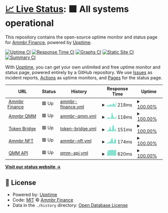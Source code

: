 # [📈 Live Status](https://uptime.ammbr.finance): <!--live status--> **🟩 All systems operational**

This repository contains the open-source uptime monitor and status page for [Ammbr Finance](https://ammbr.finance), powered by [Upptime](https://github.com/upptime/upptime).

[![Uptime CI](https://github.com/AmmbrFi/status/workflows/Uptime%20CI/badge.svg)](https://github.com/AmmbrFi/status/actions?query=workflow%3A%22Uptime+CI%22)
[![Response Time CI](https://github.com/AmmbrFi/status/workflows/Response%20Time%20CI/badge.svg)](https://github.com/AmmbrFi/status/actions?query=workflow%3A%22Response+Time+CI%22)
[![Graphs CI](https://github.com/AmmbrFi/status/workflows/Graphs%20CI/badge.svg)](https://github.com/AmmbrFi/status/actions?query=workflow%3A%22Graphs+CI%22)
[![Static Site CI](https://github.com/AmmbrFi/status/workflows/Static%20Site%20CI/badge.svg)](https://github.com/AmmbrFi/status/actions?query=workflow%3A%22Static+Site+CI%22)
[![Summary CI](https://github.com/AmmbrFi/status/workflows/Summary%20CI/badge.svg)](https://github.com/AmmbrFi/status/actions?query=workflow%3A%22Summary+CI%22)

With [Upptime](https://upptime.js.org), you can get your own unlimited and free uptime monitor and status page, powered entirely by a GitHub repository. We use [Issues](https://github.com/AmmbrFi/status/issues) as incident reports, [Actions](https://github.com/AmmbrFi/status/actions) as uptime monitors, and [Pages](https://uptime.ammbr.finance) for the status page.

<!--start: status pages-->
<!-- This summary is generated by Upptime (https://github.com/upptime/upptime) -->
<!-- Do not edit this manually, your changes will be overwritten -->
<!-- prettier-ignore -->
| URL | Status | History | Response Time | Uptime |
| --- | ------ | ------- | ------------- | ------ |
| <img alt="" src="https://favicons.githubusercontent.com/ammbr.finance" height="13"> [Ammbr Finance](https://ammbr.finance) | 🟩 Up | [ammbr-finance.yml](https://github.com/AmmbrFi/status/commits/HEAD/history/ammbr-finance.yml) | <details><summary><img alt="Response time graph" src="./graphs/ammbr-finance/response-time-week.png" height="20"> 218ms</summary><br><a href="https://uptime.ammbr.finance/history/ammbr-finance"><img alt="Response time 195" src="https://img.shields.io/endpoint?url=https%3A%2F%2Fraw.githubusercontent.com%2FAmmbrFi%2Fstatus%2FHEAD%2Fapi%2Fammbr-finance%2Fresponse-time.json"></a><br><a href="https://uptime.ammbr.finance/history/ammbr-finance"><img alt="24-hour response time 67" src="https://img.shields.io/endpoint?url=https%3A%2F%2Fraw.githubusercontent.com%2FAmmbrFi%2Fstatus%2FHEAD%2Fapi%2Fammbr-finance%2Fresponse-time-day.json"></a><br><a href="https://uptime.ammbr.finance/history/ammbr-finance"><img alt="7-day response time 218" src="https://img.shields.io/endpoint?url=https%3A%2F%2Fraw.githubusercontent.com%2FAmmbrFi%2Fstatus%2FHEAD%2Fapi%2Fammbr-finance%2Fresponse-time-week.json"></a><br><a href="https://uptime.ammbr.finance/history/ammbr-finance"><img alt="30-day response time 195" src="https://img.shields.io/endpoint?url=https%3A%2F%2Fraw.githubusercontent.com%2FAmmbrFi%2Fstatus%2FHEAD%2Fapi%2Fammbr-finance%2Fresponse-time-month.json"></a><br><a href="https://uptime.ammbr.finance/history/ammbr-finance"><img alt="1-year response time 195" src="https://img.shields.io/endpoint?url=https%3A%2F%2Fraw.githubusercontent.com%2FAmmbrFi%2Fstatus%2FHEAD%2Fapi%2Fammbr-finance%2Fresponse-time-year.json"></a></details> | <details><summary><a href="https://uptime.ammbr.finance/history/ammbr-finance">100.00%</a></summary><a href="https://uptime.ammbr.finance/history/ammbr-finance"><img alt="All-time uptime 100.00%" src="https://img.shields.io/endpoint?url=https%3A%2F%2Fraw.githubusercontent.com%2FAmmbrFi%2Fstatus%2FHEAD%2Fapi%2Fammbr-finance%2Fuptime.json"></a><br><a href="https://uptime.ammbr.finance/history/ammbr-finance"><img alt="24-hour uptime 100.00%" src="https://img.shields.io/endpoint?url=https%3A%2F%2Fraw.githubusercontent.com%2FAmmbrFi%2Fstatus%2FHEAD%2Fapi%2Fammbr-finance%2Fuptime-day.json"></a><br><a href="https://uptime.ammbr.finance/history/ammbr-finance"><img alt="7-day uptime 100.00%" src="https://img.shields.io/endpoint?url=https%3A%2F%2Fraw.githubusercontent.com%2FAmmbrFi%2Fstatus%2FHEAD%2Fapi%2Fammbr-finance%2Fuptime-week.json"></a><br><a href="https://uptime.ammbr.finance/history/ammbr-finance"><img alt="30-day uptime 100.00%" src="https://img.shields.io/endpoint?url=https%3A%2F%2Fraw.githubusercontent.com%2FAmmbrFi%2Fstatus%2FHEAD%2Fapi%2Fammbr-finance%2Fuptime-month.json"></a><br><a href="https://uptime.ammbr.finance/history/ammbr-finance"><img alt="1-year uptime 100.00%" src="https://img.shields.io/endpoint?url=https%3A%2F%2Fraw.githubusercontent.com%2FAmmbrFi%2Fstatus%2FHEAD%2Fapi%2Fammbr-finance%2Fuptime-year.json"></a></details>
| <img alt="" src="https://favicons.githubusercontent.com/qmm.ammbr.finance" height="13"> [Ammbr QMM](https://qmm.ammbr.finance) | 🟩 Up | [ammbr-qmm.yml](https://github.com/AmmbrFi/status/commits/HEAD/history/ammbr-qmm.yml) | <details><summary><img alt="Response time graph" src="./graphs/ammbr-qmm/response-time-week.png" height="20"> 118ms</summary><br><a href="https://uptime.ammbr.finance/history/ammbr-qmm"><img alt="Response time 191" src="https://img.shields.io/endpoint?url=https%3A%2F%2Fraw.githubusercontent.com%2FAmmbrFi%2Fstatus%2FHEAD%2Fapi%2Fammbr-qmm%2Fresponse-time.json"></a><br><a href="https://uptime.ammbr.finance/history/ammbr-qmm"><img alt="24-hour response time 115" src="https://img.shields.io/endpoint?url=https%3A%2F%2Fraw.githubusercontent.com%2FAmmbrFi%2Fstatus%2FHEAD%2Fapi%2Fammbr-qmm%2Fresponse-time-day.json"></a><br><a href="https://uptime.ammbr.finance/history/ammbr-qmm"><img alt="7-day response time 118" src="https://img.shields.io/endpoint?url=https%3A%2F%2Fraw.githubusercontent.com%2FAmmbrFi%2Fstatus%2FHEAD%2Fapi%2Fammbr-qmm%2Fresponse-time-week.json"></a><br><a href="https://uptime.ammbr.finance/history/ammbr-qmm"><img alt="30-day response time 191" src="https://img.shields.io/endpoint?url=https%3A%2F%2Fraw.githubusercontent.com%2FAmmbrFi%2Fstatus%2FHEAD%2Fapi%2Fammbr-qmm%2Fresponse-time-month.json"></a><br><a href="https://uptime.ammbr.finance/history/ammbr-qmm"><img alt="1-year response time 191" src="https://img.shields.io/endpoint?url=https%3A%2F%2Fraw.githubusercontent.com%2FAmmbrFi%2Fstatus%2FHEAD%2Fapi%2Fammbr-qmm%2Fresponse-time-year.json"></a></details> | <details><summary><a href="https://uptime.ammbr.finance/history/ammbr-qmm">100.00%</a></summary><a href="https://uptime.ammbr.finance/history/ammbr-qmm"><img alt="All-time uptime 99.96%" src="https://img.shields.io/endpoint?url=https%3A%2F%2Fraw.githubusercontent.com%2FAmmbrFi%2Fstatus%2FHEAD%2Fapi%2Fammbr-qmm%2Fuptime.json"></a><br><a href="https://uptime.ammbr.finance/history/ammbr-qmm"><img alt="24-hour uptime 100.00%" src="https://img.shields.io/endpoint?url=https%3A%2F%2Fraw.githubusercontent.com%2FAmmbrFi%2Fstatus%2FHEAD%2Fapi%2Fammbr-qmm%2Fuptime-day.json"></a><br><a href="https://uptime.ammbr.finance/history/ammbr-qmm"><img alt="7-day uptime 100.00%" src="https://img.shields.io/endpoint?url=https%3A%2F%2Fraw.githubusercontent.com%2FAmmbrFi%2Fstatus%2FHEAD%2Fapi%2Fammbr-qmm%2Fuptime-week.json"></a><br><a href="https://uptime.ammbr.finance/history/ammbr-qmm"><img alt="30-day uptime 99.96%" src="https://img.shields.io/endpoint?url=https%3A%2F%2Fraw.githubusercontent.com%2FAmmbrFi%2Fstatus%2FHEAD%2Fapi%2Fammbr-qmm%2Fuptime-month.json"></a><br><a href="https://uptime.ammbr.finance/history/ammbr-qmm"><img alt="1-year uptime 99.96%" src="https://img.shields.io/endpoint?url=https%3A%2F%2Fraw.githubusercontent.com%2FAmmbrFi%2Fstatus%2FHEAD%2Fapi%2Fammbr-qmm%2Fuptime-year.json"></a></details>
| <img alt="" src="https://favicons.githubusercontent.com/swap-beta.ammbr.finance" height="13"> [Token Bridge](https://swap-beta.ammbr.finance) | 🟩 Up | [token-bridge.yml](https://github.com/AmmbrFi/status/commits/HEAD/history/token-bridge.yml) | <details><summary><img alt="Response time graph" src="./graphs/token-bridge/response-time-week.png" height="20"> 151ms</summary><br><a href="https://uptime.ammbr.finance/history/token-bridge"><img alt="Response time 163" src="https://img.shields.io/endpoint?url=https%3A%2F%2Fraw.githubusercontent.com%2FAmmbrFi%2Fstatus%2FHEAD%2Fapi%2Ftoken-bridge%2Fresponse-time.json"></a><br><a href="https://uptime.ammbr.finance/history/token-bridge"><img alt="24-hour response time 81" src="https://img.shields.io/endpoint?url=https%3A%2F%2Fraw.githubusercontent.com%2FAmmbrFi%2Fstatus%2FHEAD%2Fapi%2Ftoken-bridge%2Fresponse-time-day.json"></a><br><a href="https://uptime.ammbr.finance/history/token-bridge"><img alt="7-day response time 151" src="https://img.shields.io/endpoint?url=https%3A%2F%2Fraw.githubusercontent.com%2FAmmbrFi%2Fstatus%2FHEAD%2Fapi%2Ftoken-bridge%2Fresponse-time-week.json"></a><br><a href="https://uptime.ammbr.finance/history/token-bridge"><img alt="30-day response time 163" src="https://img.shields.io/endpoint?url=https%3A%2F%2Fraw.githubusercontent.com%2FAmmbrFi%2Fstatus%2FHEAD%2Fapi%2Ftoken-bridge%2Fresponse-time-month.json"></a><br><a href="https://uptime.ammbr.finance/history/token-bridge"><img alt="1-year response time 163" src="https://img.shields.io/endpoint?url=https%3A%2F%2Fraw.githubusercontent.com%2FAmmbrFi%2Fstatus%2FHEAD%2Fapi%2Ftoken-bridge%2Fresponse-time-year.json"></a></details> | <details><summary><a href="https://uptime.ammbr.finance/history/token-bridge">100.00%</a></summary><a href="https://uptime.ammbr.finance/history/token-bridge"><img alt="All-time uptime 99.93%" src="https://img.shields.io/endpoint?url=https%3A%2F%2Fraw.githubusercontent.com%2FAmmbrFi%2Fstatus%2FHEAD%2Fapi%2Ftoken-bridge%2Fuptime.json"></a><br><a href="https://uptime.ammbr.finance/history/token-bridge"><img alt="24-hour uptime 100.00%" src="https://img.shields.io/endpoint?url=https%3A%2F%2Fraw.githubusercontent.com%2FAmmbrFi%2Fstatus%2FHEAD%2Fapi%2Ftoken-bridge%2Fuptime-day.json"></a><br><a href="https://uptime.ammbr.finance/history/token-bridge"><img alt="7-day uptime 100.00%" src="https://img.shields.io/endpoint?url=https%3A%2F%2Fraw.githubusercontent.com%2FAmmbrFi%2Fstatus%2FHEAD%2Fapi%2Ftoken-bridge%2Fuptime-week.json"></a><br><a href="https://uptime.ammbr.finance/history/token-bridge"><img alt="30-day uptime 99.93%" src="https://img.shields.io/endpoint?url=https%3A%2F%2Fraw.githubusercontent.com%2FAmmbrFi%2Fstatus%2FHEAD%2Fapi%2Ftoken-bridge%2Fuptime-month.json"></a><br><a href="https://uptime.ammbr.finance/history/token-bridge"><img alt="1-year uptime 99.93%" src="https://img.shields.io/endpoint?url=https%3A%2F%2Fraw.githubusercontent.com%2FAmmbrFi%2Fstatus%2FHEAD%2Fapi%2Ftoken-bridge%2Fuptime-year.json"></a></details>
| <img alt="" src="https://favicons.githubusercontent.com/nft.ammbr.finance" height="13"> [Ammbr NFT](https://nft.ammbr.finance) | 🟩 Up | [ammbr-nft.yml](https://github.com/AmmbrFi/status/commits/HEAD/history/ammbr-nft.yml) | <details><summary><img alt="Response time graph" src="./graphs/ammbr-nft/response-time-week.png" height="20"> 174ms</summary><br><a href="https://uptime.ammbr.finance/history/ammbr-nft"><img alt="Response time 207" src="https://img.shields.io/endpoint?url=https%3A%2F%2Fraw.githubusercontent.com%2FAmmbrFi%2Fstatus%2FHEAD%2Fapi%2Fammbr-nft%2Fresponse-time.json"></a><br><a href="https://uptime.ammbr.finance/history/ammbr-nft"><img alt="24-hour response time 70" src="https://img.shields.io/endpoint?url=https%3A%2F%2Fraw.githubusercontent.com%2FAmmbrFi%2Fstatus%2FHEAD%2Fapi%2Fammbr-nft%2Fresponse-time-day.json"></a><br><a href="https://uptime.ammbr.finance/history/ammbr-nft"><img alt="7-day response time 174" src="https://img.shields.io/endpoint?url=https%3A%2F%2Fraw.githubusercontent.com%2FAmmbrFi%2Fstatus%2FHEAD%2Fapi%2Fammbr-nft%2Fresponse-time-week.json"></a><br><a href="https://uptime.ammbr.finance/history/ammbr-nft"><img alt="30-day response time 207" src="https://img.shields.io/endpoint?url=https%3A%2F%2Fraw.githubusercontent.com%2FAmmbrFi%2Fstatus%2FHEAD%2Fapi%2Fammbr-nft%2Fresponse-time-month.json"></a><br><a href="https://uptime.ammbr.finance/history/ammbr-nft"><img alt="1-year response time 207" src="https://img.shields.io/endpoint?url=https%3A%2F%2Fraw.githubusercontent.com%2FAmmbrFi%2Fstatus%2FHEAD%2Fapi%2Fammbr-nft%2Fresponse-time-year.json"></a></details> | <details><summary><a href="https://uptime.ammbr.finance/history/ammbr-nft">100.00%</a></summary><a href="https://uptime.ammbr.finance/history/ammbr-nft"><img alt="All-time uptime 100.00%" src="https://img.shields.io/endpoint?url=https%3A%2F%2Fraw.githubusercontent.com%2FAmmbrFi%2Fstatus%2FHEAD%2Fapi%2Fammbr-nft%2Fuptime.json"></a><br><a href="https://uptime.ammbr.finance/history/ammbr-nft"><img alt="24-hour uptime 100.00%" src="https://img.shields.io/endpoint?url=https%3A%2F%2Fraw.githubusercontent.com%2FAmmbrFi%2Fstatus%2FHEAD%2Fapi%2Fammbr-nft%2Fuptime-day.json"></a><br><a href="https://uptime.ammbr.finance/history/ammbr-nft"><img alt="7-day uptime 100.00%" src="https://img.shields.io/endpoint?url=https%3A%2F%2Fraw.githubusercontent.com%2FAmmbrFi%2Fstatus%2FHEAD%2Fapi%2Fammbr-nft%2Fuptime-week.json"></a><br><a href="https://uptime.ammbr.finance/history/ammbr-nft"><img alt="30-day uptime 100.00%" src="https://img.shields.io/endpoint?url=https%3A%2F%2Fraw.githubusercontent.com%2FAmmbrFi%2Fstatus%2FHEAD%2Fapi%2Fammbr-nft%2Fuptime-month.json"></a><br><a href="https://uptime.ammbr.finance/history/ammbr-nft"><img alt="1-year uptime 100.00%" src="https://img.shields.io/endpoint?url=https%3A%2F%2Fraw.githubusercontent.com%2FAmmbrFi%2Fstatus%2FHEAD%2Fapi%2Fammbr-nft%2Fuptime-year.json"></a></details>
| <img alt="" src="https://favicons.githubusercontent.com/api.ammbr.finance" height="13"> [QMM API](https://api.ammbr.finance) | 🟩 Up | [qmm-api.yml](https://github.com/AmmbrFi/status/commits/HEAD/history/qmm-api.yml) | <details><summary><img alt="Response time graph" src="./graphs/qmm-api/response-time-week.png" height="20"> 620ms</summary><br><a href="https://uptime.ammbr.finance/history/qmm-api"><img alt="Response time 616" src="https://img.shields.io/endpoint?url=https%3A%2F%2Fraw.githubusercontent.com%2FAmmbrFi%2Fstatus%2FHEAD%2Fapi%2Fqmm-api%2Fresponse-time.json"></a><br><a href="https://uptime.ammbr.finance/history/qmm-api"><img alt="24-hour response time 592" src="https://img.shields.io/endpoint?url=https%3A%2F%2Fraw.githubusercontent.com%2FAmmbrFi%2Fstatus%2FHEAD%2Fapi%2Fqmm-api%2Fresponse-time-day.json"></a><br><a href="https://uptime.ammbr.finance/history/qmm-api"><img alt="7-day response time 620" src="https://img.shields.io/endpoint?url=https%3A%2F%2Fraw.githubusercontent.com%2FAmmbrFi%2Fstatus%2FHEAD%2Fapi%2Fqmm-api%2Fresponse-time-week.json"></a><br><a href="https://uptime.ammbr.finance/history/qmm-api"><img alt="30-day response time 616" src="https://img.shields.io/endpoint?url=https%3A%2F%2Fraw.githubusercontent.com%2FAmmbrFi%2Fstatus%2FHEAD%2Fapi%2Fqmm-api%2Fresponse-time-month.json"></a><br><a href="https://uptime.ammbr.finance/history/qmm-api"><img alt="1-year response time 616" src="https://img.shields.io/endpoint?url=https%3A%2F%2Fraw.githubusercontent.com%2FAmmbrFi%2Fstatus%2FHEAD%2Fapi%2Fqmm-api%2Fresponse-time-year.json"></a></details> | <details><summary><a href="https://uptime.ammbr.finance/history/qmm-api">100.00%</a></summary><a href="https://uptime.ammbr.finance/history/qmm-api"><img alt="All-time uptime 100.00%" src="https://img.shields.io/endpoint?url=https%3A%2F%2Fraw.githubusercontent.com%2FAmmbrFi%2Fstatus%2FHEAD%2Fapi%2Fqmm-api%2Fuptime.json"></a><br><a href="https://uptime.ammbr.finance/history/qmm-api"><img alt="24-hour uptime 100.00%" src="https://img.shields.io/endpoint?url=https%3A%2F%2Fraw.githubusercontent.com%2FAmmbrFi%2Fstatus%2FHEAD%2Fapi%2Fqmm-api%2Fuptime-day.json"></a><br><a href="https://uptime.ammbr.finance/history/qmm-api"><img alt="7-day uptime 100.00%" src="https://img.shields.io/endpoint?url=https%3A%2F%2Fraw.githubusercontent.com%2FAmmbrFi%2Fstatus%2FHEAD%2Fapi%2Fqmm-api%2Fuptime-week.json"></a><br><a href="https://uptime.ammbr.finance/history/qmm-api"><img alt="30-day uptime 100.00%" src="https://img.shields.io/endpoint?url=https%3A%2F%2Fraw.githubusercontent.com%2FAmmbrFi%2Fstatus%2FHEAD%2Fapi%2Fqmm-api%2Fuptime-month.json"></a><br><a href="https://uptime.ammbr.finance/history/qmm-api"><img alt="1-year uptime 100.00%" src="https://img.shields.io/endpoint?url=https%3A%2F%2Fraw.githubusercontent.com%2FAmmbrFi%2Fstatus%2FHEAD%2Fapi%2Fqmm-api%2Fuptime-year.json"></a></details>

<!--end: status pages-->

[**Visit our status website →**](https://uptime.ammbr.finance)

## 📄 License

- Powered by: [Upptime](https://github.com/upptime/upptime)
- Code: [MIT](./LICENSE) © [Ammbr Finance](https://ammbr.finance)
- Data in the `./history` directory: [Open Database License](https://opendatacommons.org/licenses/odbl/1-0/)
